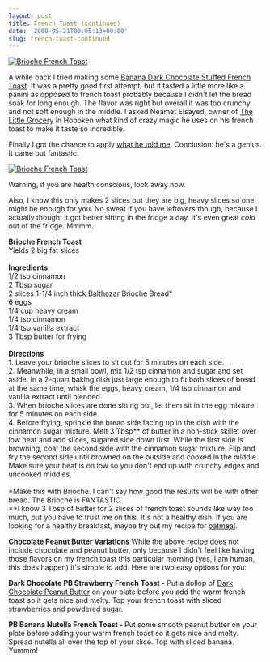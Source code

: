 ```yaml
---
layout: post
title: French Toast (continued)
date: '2008-05-21T00:05:13+00:00'
slug: french-toast-continued
---
```

<a href="http://www.flickr.com/photos/kstar810/2482737597/"><img src="http://farm4.static.flickr.com/3172/2482737597_3680608516.jpg?v=0" alt="Brioche French Toast" /></a>

A while back I tried making some <a href="http://www.cpbgallery.com/2008/02/17/banana-dark-chocolate-stuffed-french-toast/">Banana Dark Chocolate Stuffed French Toast</a>. It was a pretty good first attempt, but it tasted a little more like a panini as opposed to french toast probably because I didn't let the bread soak for long enough. The flavor was right but overall it was too crunchy and not soft enough in the middle. I asked Neamet Elsayed, owner of <a href="http://www.littlegrocery.com/">The Little Grocery</a> in Hoboken what kind of crazy magic he uses on his french toast to make it taste so incredible. 

Finally I got the chance to apply <a href="http://www.cpbgallery.com/2008/02/17/banana-dark-chocolate-stuffed-french-toast/">what he told me</a>. Conclusion: he's a genius. It came out fantastic.

<a href="http://www.flickr.com/photos/kstar810/2483552434/in/photostream/"><img src="http://farm4.static.flickr.com/3293/2483552434_51b77cd96c.jpg?v=0" alt="Brioche French Toast" /></a>

Warning, if you are health conscious, look away now.

Also, I know this only makes 2 slices but they are big, heavy slices so one might be enough for you. No sweat if you have leftovers though, because I actually thought it got better sitting in the fridge a day. It's even great <em>cold</em> out of the fridge. Mmmm.

<div class="recipe">
<strong>Brioche French Toast</strong><br>
Yields 2 big fat slices<br>
<br>
<strong>Ingredients</strong><br>
1/2 tsp cinnamon<br>
2 Tbsp sugar<br>
2 slices 1-1/4 inch thick <a href="http://www.balthazarbakery.com/home.html">Balthazar</a> Brioche Bread*<br>
6 eggs<br>
1/4 cup heavy cream<br>
1/4 tsp cinnamon<br>
1/4 tsp vanilla extract<br>
3 Tbsp butter for frying<br>
<br>
<strong>Directions</strong><br>
1. Leave your brioche slices to sit out for 5 minutes on each side.<br>
2. Meanwhile, in a small bowl, mix 1/2 tsp cinnamon and sugar and set aside. In a 2-quart baking dish just large enough to fit both slices of bread at the same time, whisk the eggs, heavy cream, 1/4 tsp cinnamon and vanilla extract until blended.<br>
3. When brioche slices are done sitting out, let them sit in the egg mixture for 5 minutes on each side.<br>
4. Before frying, sprinkle the bread side facing up in the dish with the cinnamon sugar mixture. Melt 3 Tbsp** of butter in a non-stick skillet over low heat and add slices, sugared side down first. While the first side is browning, coat the second side with the cinnamon sugar mixture. Flip and fry the second side until browned on the outside and cooked in the middle. Make sure your heat is on low so you don't end up with crunchy edges and uncooked middles.<br>
<br>
*Make this with Brioche. I can't say how good the results will be with other bread. The Brioche is FANTASTIC.<br>
**I know 3 Tbsp of butter for 2 slices of french toast sounds like way too much, but you have to trust me on this. It's not a healthy dish. If you are looking for a healthy breakfast, maybe try out my recipe for <a href="http://www.cpbgallery.com/2008/03/03/not-your-mamas-oatmeal/">oatmeal</a>.
</div>

<strong>Chocolate Peanut Butter Variations</strong>
While the above recipe does not include chocolate and peanut butter, only because I didn't feel like having those flavors on my french toast this particular morning (yes, I am human, this does happen) it's simple to add. Here are two easy options for you:

<strong>Dark Chocolate PB Strawberry French Toast -</strong> Put a dollop of <a href="http://www.ilovepeanutbutter.com/detail_17010006__4.html">Dark Chocolate Peanut Butter</a> on your plate before you add the warm french toast so it gets nice and melty. Top your french toast with sliced strawberries and powdered sugar.

<strong>PB Banana Nutella French Toast - </strong>Put some smooth peanut butter on your plate before adding your warm french toast so it gets nice and melty. Spread nutella all over the top of your slice. Top with sliced banana. Yummm!

